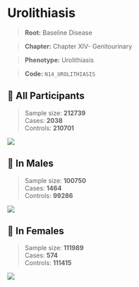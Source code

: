# Urolithiasis

> **Root:** Baseline Disease  

> **Chapter:** Chapter XIV- Genitourinary  

> **Phenotype:** Urolithiasis  

> **Code:** `N14_UROLITHIASIS`

## 🧪 All Participants  
> Sample size: **212739**  
> Cases: **2038**  
> Controls: **210701**
<img src="/Disease/Figures/ALL/Baseline/N14_UROLITHIASIS.png"/>
<CsvTable src="/Disease/Data/ALL/Baseline/LG_N14_UROLITHIASIS.csv" label="🔍 View full results" />

## 👨 In Males  
> Sample size: **100750**  
> Cases: **1464**  
> Controls: **99286**
<img src="/Disease/Figures/Male/Baseline/N14_UROLITHIASIS.png"/>
<CsvTable src="/Disease/Data/Male/Baseline/LG_N14_UROLITHIASIS.csv" label="🔍 View full results" />

## 👩 In Females  
> Sample size: **111989**  
> Cases: **574**  
> Controls: **111415**
<img src="/Disease/Figures/Female/Baseline/N14_UROLITHIASIS.png"/>
<CsvTable src="/Disease/Data/Female/Baseline/LG_N14_UROLITHIASIS.csv" label="🔍 View full results" />
